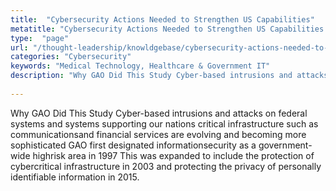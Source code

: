 ```yaml
---
title:  "Cybersecurity Actions Needed to Strengthen US Capabilities"
metatitle: "Cybersecurity Actions Needed to Strengthen US Capabilities - Netspective"
type:  "page"
url: "/thought-leadership/knowldgebase/cybersecurity-actions-needed-to-strengthen-us-capabilities/"
categories: "Cybersecurity"
keywords: "Medical Technology, Healthcare & Government IT"
description: "Why GAO Did This Study Cyber-based intrusions and attacks on federal systems and systems supporting our nations critical infrastructure such as communicationsand financial services are evolving and becoming more sophisticated GAO first designated informationsecurity as a government-wide highrisk area in 1997 This was expanded to include the protection of cybercritical infrastructure in 2003 and protecting the privacy of personally identifiable information in 2015"
 
---
```


Why GAO Did This Study Cyber-based intrusions and attacks on federal systems and systems supporting our nations critical infrastructure such as communicationsand financial services are evolving and becoming more sophisticated GAO first designated informationsecurity as a government-wide highrisk area in 1997 This was expanded to include the protection of cybercritical infrastructure in 2003 and protecting the privacy of personally identifiable information in 2015.